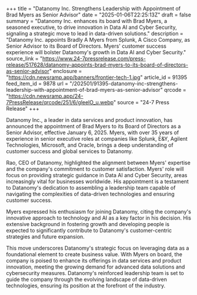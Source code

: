 +++
title = "Datanomy Inc. Strengthens Leadership with Appointment of Brad Myers as Senior Advisor"
date = "2025-01-06T22:25:13Z"
draft = false
summary = "Datanomy Inc. enhances its board with Brad Myers, a seasoned executive, to drive innovation in Data AI and Cyber Security, signaling a strategic move to lead in data-driven solutions."
description = "Datanomy Inc. appoints Bradly A Myers from Splunk, A Cisco Company, as Senior Advisor to its Board of Directors. Myers' customer success experience will bolster Datanomy's growth in Data AI and Cyber Security."
source_link = "https://www.24-7pressrelease.com/press-release/517628/datanomy-appoints-brad-myers-to-its-board-of-directors-as-senior-advisor"
enclosure = "https://cdn.newsramp.app/banners/frontier-tech-1.jpg"
article_id = 91395
feed_item_id = 9878
url = "/202501/91395-datanomy-inc-strengthens-leadership-with-appointment-of-brad-myers-as-senior-advisor"
qrcode = "https://cdn.newsramp.app/24-7PressRelease/qrcode/251/6/gleelO_u.webp"
source = "24-7 Press Release"
+++

<p>Datanomy Inc., a leader in data services and product innovation, has announced the appointment of Brad Myers to its Board of Directors as a Senior Advisor, effective January 6, 2025. Myers, with over 35 years of experience in senior executive roles at companies like Splunk, E&Y, Agilent Technologies, Microsoft, and Oracle, brings a deep understanding of customer success and global services to Datanomy.</p><p>Rao, CEO of Datanomy, highlighted the alignment between Myers' expertise and the company's commitment to customer satisfaction. Myers' role will focus on providing strategic guidance in Data AI and Cyber Security, areas increasingly vital for businesses worldwide. His appointment is a testament to Datanomy's dedication to assembling a leadership team capable of navigating the complexities of data-driven technologies and ensuring customer success.</p><p>Myers expressed his enthusiasm for joining Datanomy, citing the company's innovative approach to technology and AI as a key factor in his decision. His extensive background in fostering growth and developing people is expected to significantly contribute to Datanomy's customer-centric strategies and future expansion.</p><p>This move underscores Datanomy's strategic focus on leveraging data as a foundational element to create business value. With Myers on board, the company is poised to enhance its offerings in data services and product innovation, meeting the growing demand for advanced data solutions and cybersecurity measures. Datanomy's reinforced leadership team is set to guide the company through the evolving landscape of data-driven technologies, ensuring its position at the forefront of the industry.</p>